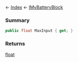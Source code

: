 ← [Index](Api-Index) ← [IMyBatteryBlock](Sandbox.ModAPI.Ingame.IMyBatteryBlock)

### Summary

```csharp
public float MaxInput { get; }
```

### Returns

[float](System.Single)

